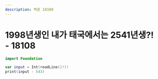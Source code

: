 ```yaml
---
description: 백준 18108
---
```


# 1998년생인 내가 태국에서는 2541년생?! - 18108



```swift
import Foundation

var input = Int(readLine()!)!
print(input - 543)
```

